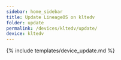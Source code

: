 ```yaml
---
sidebar: home_sidebar
title: Update LineageOS on kltedv
folder: update
permalink: /devices/kltedv/update/
device: kltedv
---
```

{% include templates/device_update.md %}
